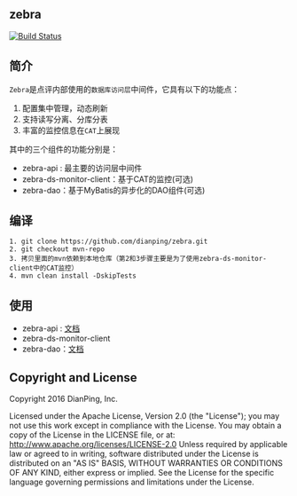 ## zebra

[![Build Status](https://travis-ci.org/dianping/zebra.svg?branch=master)](https://travis-ci.org/dianping/zebra)

## 简介
`Zebra`是点评内部使用的`数据库访问层`中间件，它具有以下的功能点：

1. 配置集中管理，动态刷新     
2. 支持读写分离、分库分表
3. 丰富的监控信息在`CAT`上展现

其中的三个组件的功能分别是：

 - zebra-api : 最主要的访问层中间件
 - zebra-ds-monitor-client：基于CAT的监控(可选)
 - zebra-dao：基于MyBatis的异步化的DAO组件(可选)

## 编译

    1. git clone https://github.com/dianping/zebra.git
    2. git checkout mvn-repo
    3. 拷贝里面的mvn依赖到本地仓库（第2和3步骤主要是为了使用zebra-ds-monitor-client中的CAT监控）
    4. mvn clean install -DskipTests

## 使用

 - zebra-api : [文档](https://github.com/dianping/zebra/blob/master/zebra-api/README.md)
 - zebra-ds-monitor-client
 - zebra-dao：[文档](https://github.com/dianping/zebra/blob/master/zebra-dao/README_ZH.md)

## Copyright and License

Copyright 2016 DianPing, Inc.

Licensed under the Apache License, Version 2.0 (the "License"); you may not use this work except in compliance with the License. You may obtain a copy of the License in the LICENSE file, or at:
http://www.apache.org/licenses/LICENSE-2.0
Unless required by applicable law or agreed to in writing, software distributed under the License is distributed on an "AS IS" BASIS, WITHOUT WARRANTIES OR CONDITIONS OF ANY KIND, either express or implied. See the License for the specific language governing permissions and limitations under the License.
